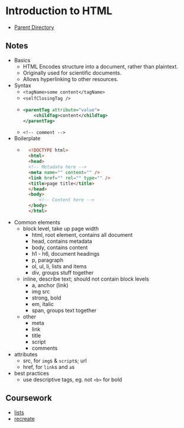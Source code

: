 # Introduction to HTML
- [Parent Directory](../)

## Notes
- Basics
    - HTML Encodes structure into a document, rather than plaintext.
    - Originally used for scientific documents.
    - Allows hyperlinking to other resources.
- Syntax
    - `<tagName>some content</tagName>`
    - `<selfClosingTag />` 
    - ```xml
      <parentTag attribute="value">
          <childTag>content</childTag>
      </parentTag>
      ```
    - `<!-- comment -->`
- Boilerplate
    - ```html
        <!DOCTYPE html>
        <html>
        <head>
        <!-- Metadata here -->
        <meta name="" content="" />
        <link href="" rel="" type="" />
        <title>page title</title>
        </head>
        <body>
            <!-- Content here -->
        </body>
        </html>
        ```
- Common elements
    - block level, take up page width
        - html, root element, contains all document
        - head, contains metadata
        - body, contains content
        - h1 - h6, document headings
        - p, paragraph
        - ol, ul, li, lists and items
        - div, groups stuff together
    - inline, describe text; should not contain block levels
        - a, anchor (link)
        - img src
        - strong, bold
        - em, italic
        - span, groups text together
    - other
        - meta
        - link
        - title
        - script
        - comments
- attributes
    - src, for `img`s & `script`s; url
    - href, for `link`s and `a`s
- best practices
    - use descriptive tags, eg. not `<b>` for bold
    

## Coursework
- [lists](./lists.html)
- [recreate](./recreate.html)
